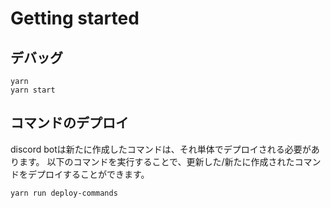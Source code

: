 # Getting started

## デバッグ

```
yarn
yarn start
```

## コマンドのデプロイ
discord botは新たに作成したコマンドは、それ単体でデプロイされる必要があります。
以下のコマンドを実行することで、更新した/新たに作成されたコマンドをデプロイすることができます。
```
yarn run deploy-commands
```
